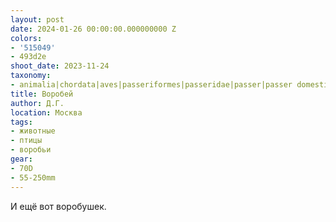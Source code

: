 ```yaml
---
layout: post
date: 2024-01-26 00:00:00.000000000 Z
colors:
- '515049'
- 493d2e
shoot_date: 2023-11-24
taxonomy:
- animalia|chordata|aves|passeriformes|passeridae|passer|passer domesticus
title: Воробей
author: Д.Г.
location: Москва
tags:
- животные
- птицы
- воробьи
gear:
- 70D
- 55-250mm
---
```

И ещё вот воробушек.

